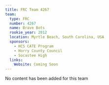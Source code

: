 ```yaml
---
title: FRC Team 4267
team:
  type: FRC
  number: 4267
  name: Brave Bots
  rookie_year: 2012
  location: Myrtle Beach, South Carolina, USA
  sponsors:
    - HCS CATE Program
    - Horry County Council
    - Socastee High
  links:
    Website: Coming Soon
---
```

No content has been added for this team
